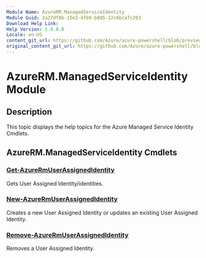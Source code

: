 ```yaml
---
Module Name: AzureRM.ManagedServiceIdentity
Module Guid: 2a27df8b-15e3-4fb9-b885-22c6bcafc203
Download Help Link:
Help Version: 1.0.0.0
Locale: en-US
content_git_url: https://github.com/Azure/azure-powershell/blob/preview/src/ResourceManager/ManagedServiceIdentity/Commands.ManagedServiceIdentity/help/AzureRM.ManagedServiceIdentity.md
original_content_git_url: https://github.com/Azure/azure-powershell/blob/preview/src/ResourceManager/ManagedServiceIdentity/Commands.ManagedServiceIdentity/help/AzureRM.ManagedServiceIdentity.md
---
```


# AzureRM.ManagedServiceIdentity Module
## Description
This topic displays the help topics for the Azure Managed Service Identity Cmdlets.

## AzureRM.ManagedServiceIdentity Cmdlets
### [Get-AzureRmUserAssignedIdentity](Get-AzureRmUserAssignedIdentity.md)
Gets User Assigned Identity/identities.

### [New-AzureRmUserAssignedIdentity](New-AzureRmUserAssignedIdentity.md)
Creates a new User Assigned Identity or updates an existing User Assigned Identity.

### [Remove-AzureRmUserAssignedIdentity](Remove-AzureRmUserAssignedIdentity.md)
Removes a User Assigned Identity.

